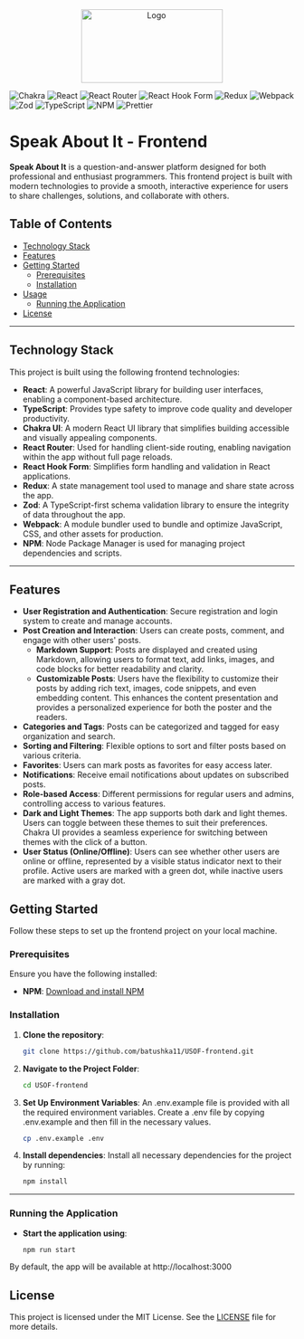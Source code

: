<div align="center">
  <img src="https://speakaboutit.s3.eu-north-1.amazonaws.com/svgviewer-png-output-4.png" alt="Logo" style="height: 130px; width: 250px;" />
</div>

![Chakra](https://img.shields.io/badge/chakra-%234ED1C5.svg?style=for-the-badge&logo=chakraui&logoColor=white)
![React](https://img.shields.io/badge/react-%2320232a.svg?style=for-the-badge&logo=react&logoColor=%2361DAFB)
![React Router](https://img.shields.io/badge/React_Router-CA4245?style=for-the-badge&logo=react-router&logoColor=white)
![React Hook Form](https://img.shields.io/badge/React%20Hook%20Form-%23EC5990.svg?style=for-the-badge&logo=reacthookform&logoColor=white)
![Redux](https://img.shields.io/badge/redux-%23593d88.svg?style=for-the-badge&logo=redux&logoColor=white)
![Webpack](https://img.shields.io/badge/webpack-%238DD6F9.svg?style=for-the-badge&logo=webpack&logoColor=black)
![Zod](https://img.shields.io/badge/zod-%233068b7.svg?style=for-the-badge&logo=zod&logoColor=white)
![TypeScript](https://img.shields.io/badge/typescript-%23007ACC.svg?style=for-the-badge&logo=typescript&logoColor=white)
![NPM](https://img.shields.io/badge/NPM-%23CB3837.svg?style=for-the-badge&logo=npm&logoColor=white)
![Prettier](https://img.shields.io/badge/prettier-%23F7B93E.svg?style=for-the-badge&logo=prettier&logoColor=black)

# Speak About It - Frontend

**Speak About It** is a question-and-answer platform designed for both professional and enthusiast programmers. This frontend project is built with modern technologies to provide a smooth, interactive experience for users to share challenges, solutions, and collaborate with others.

## Table of Contents

- [Technology Stack](#technology-stack)
- [Features](#features)
- [Getting Started](#getting-started)
  - [Prerequisites](#prerequisites)
  - [Installation](#installation)
- [Usage](#usage)
  - [Running the Application](#running-the-application)
- [License](#license)

---

## Technology Stack

This project is built using the following frontend technologies:

- **React**: A powerful JavaScript library for building user interfaces, enabling a component-based architecture.
- **TypeScript**: Provides type safety to improve code quality and developer productivity.
- **Chakra UI**: A modern React UI library that simplifies building accessible and visually appealing components.
- **React Router**: Used for handling client-side routing, enabling navigation within the app without full page reloads.
- **React Hook Form**: Simplifies form handling and validation in React applications.
- **Redux**: A state management tool used to manage and share state across the app.
- **Zod**: A TypeScript-first schema validation library to ensure the integrity of data throughout the app.
- **Webpack**: A module bundler used to bundle and optimize JavaScript, CSS, and other assets for production.
- **NPM**: Node Package Manager is used for managing project dependencies and scripts.

---

## Features

- **User Registration and Authentication**: Secure registration and login system to create and manage accounts.
- **Post Creation and Interaction**: Users can create posts, comment, and engage with other users' posts.
  - **Markdown Support**: Posts are displayed and created using Markdown, allowing users to format text, add links, images, and code blocks for better readability and clarity.
  - **Customizable Posts**: Users have the flexibility to customize their posts by adding rich text, images, code snippets, and even embedding content. This enhances the content presentation and provides a personalized experience for both the poster and the readers.
- **Categories and Tags**: Posts can be categorized and tagged for easy organization and search.
- **Sorting and Filtering**: Flexible options to sort and filter posts based on various criteria.
- **Favorites**: Users can mark posts as favorites for easy access later.
- **Notifications**: Receive email notifications about updates on subscribed posts.
- **Role-based Access**: Different permissions for regular users and admins, controlling access to various features.
- **Dark and Light Themes**: The app supports both dark and light themes. Users can toggle between these themes to suit their preferences. Chakra UI provides a seamless experience for switching between themes with the click of a button.
- **User Status (Online/Offline)**: Users can see whether other users are online or offline, represented by a visible status indicator next to their profile. Active users are marked with a green dot, while inactive users are marked with a gray dot.

## Getting Started

Follow these steps to set up the frontend project on your local machine.

### Prerequisites

Ensure you have the following installed:

- **NPM**: [Download and install NPM](https://docs.npmjs.com/downloading-and-installing-node-js-and-npm)

### Installation

1. **Clone the repository**:

   ```bash
   git clone https://github.com/batushka11/USOF-frontend.git
   ```

2. **Navigate to the Project Folder**:

   ```bash
   cd USOF-frontend
   ```

3. **Set Up Environment Variables**: An .env.example file is provided with all the required environment variables. Create a .env file by copying .env.example and then fill in the necessary values.

   ```bash
   cp .env.example .env
   ```

4. **Install dependencies**: Install all necessary dependencies for the project by running:

   ```bash
   npm install
   ```

---

### Running the Application

- **Start the application using**:

  ```bash
  npm run start
  ```

By default, the app will be available at http://localhost:3000

## License

This project is licensed under the MIT License. See the [LICENSE](./License.md) file for more details.
